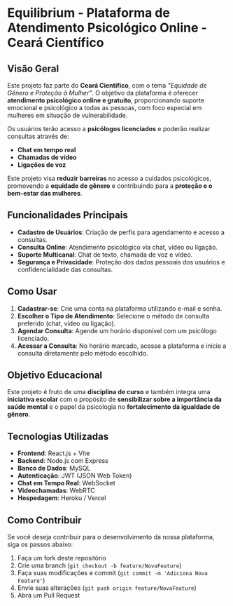 # Equilibrium - Plataforma de Atendimento Psicológico Online - Ceará Científico

## Visão Geral
Este projeto faz parte do **Ceará Científico**, com o tema _"Equidade de Gênero e Proteção à Mulher"_. O objetivo da plataforma é oferecer **atendimento psicológico online e gratuito**, proporcionando suporte emocional e psicológico a todas as pessoas, com foco especial em mulheres em situação de vulnerabilidade.

Os usuários terão acesso a **psicólogos licenciados** e poderão realizar consultas através de:

- **Chat em tempo real**
- **Chamadas de vídeo**
- **Ligações de voz**

Este projeto visa **reduzir barreiras** no acesso a cuidados psicológicos, promovendo a **equidade de gênero** e contribuindo para a **proteção e o bem-estar das mulheres**.

## Funcionalidades Principais
- **Cadastro de Usuários**: Criação de perfis para agendamento e acesso a consultas.
- **Consulta Online**: Atendimento psicológico via chat, vídeo ou ligação.
- **Suporte Multicanal**: Chat de texto, chamada de voz e vídeo.
- **Segurança e Privacidade**: Proteção dos dados pessoais dos usuários e confidencialidade das consultas.

## Como Usar
1. **Cadastrar-se**: Crie uma conta na plataforma utilizando e-mail e senha.
2. **Escolher o Tipo de Atendimento**: Selecione o método de consulta preferido (chat, vídeo ou ligação).
3. **Agendar Consulta**: Agende um horário disponível com um psicólogo licenciado.
4. **Acessar a Consulta**: No horário marcado, acesse a plataforma e inicie a consulta diretamente pelo método escolhido.

## Objetivo Educacional
Este projeto é fruto de uma **disciplina de curso** e também integra uma **iniciativa escolar** com o propósito de **sensibilizar sobre a importância da saúde mental** e o papel da psicologia no **fortalecimento da igualdade de gênero**.

## Tecnologias Utilizadas
- **Frontend**: React.js + Vite
- **Backend**: Node.js com Express
- **Banco de Dados**: MySQL
- **Autenticação**: JWT (JSON Web Token)
- **Chat em Tempo Real**: WebSocket
- **Videochamadas**: WebRTC
- **Hospedagem**: Heroku / Vercel

## Como Contribuir
Se você deseja contribuir para o desenvolvimento da nossa plataforma, siga os passos abaixo:

1. Faça um fork deste repositório
2. Crie uma branch (`git checkout -b feature/NovaFeature`)
3. Faça suas modificações e commit (`git commit -m 'Adiciona Nova Feature'`)
4. Envie suas alterações (`git push origin feature/NovaFeature`)
5. Abra um Pull Request

